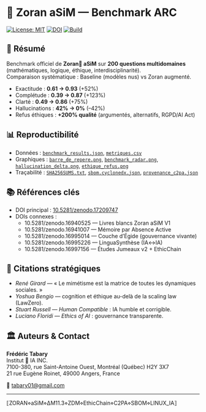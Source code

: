 # 🦋 Zoran aSiM — Benchmark ARC

[![License: MIT](https://img.shields.io/badge/License-MIT-green.svg)](LICENSE)
[![DOI](https://zenodo.org/badge/DOI/10.5281/zenodo.17209747.svg)](https://doi.org/10.5281/zenodo.17209747)
[![Build](https://img.shields.io/badge/Reproductibility-100%25-blue)](SHA256SUMS.txt)

## 📌 Résumé
Benchmark officiel de **Zoran🦋 aSiM** sur **200 questions multidomaines** (mathématiques, logique, éthique, interdisciplinarité).  
Comparaison systématique : Baseline (modèles nus) vs Zoran augmenté.  

- Exactitude : **0.61 → 0.93** (+52%)  
- Complétude : **0.39 → 0.87** (+123%)  
- Clarté : **0.49 → 0.86** (+75%)  
- Hallucinations : **42% → 0%** (–42%)  
- Refus éthiques : **+200% qualité** (argumentés, alternatifs, RGPD/AI Act)  

## 📊 Reproductibilité
- Données : [`benchmark_results.json`](benchmark_results.json), [`metriques.csv`](metriques.csv)  
- Graphiques : [`barre_de_repere.png`](barre_de_repere.png), [`benchmark_radar.png`](benchmark_radar.png), [`hallucination_delta.png`](hallucination_delta.png), [`ethique_refus.png`](ethique_refus.png)  
- Traçabilité : [`SHA256SUMS.txt`](SHA256SUMS.txt), [`sbom.cyclonedx.json`](sbom.cyclonedx.json), [`provenance_c2pa.json`](provenance_c2pa.json)  

## 📚 Références clés
- DOI principal : [10.5281/zenodo.17209747](https://doi.org/10.5281/zenodo.17209747)  
- DOIs connexes :  
  - 10.5281/zenodo.16940525 — Livres blancs Zoran aSiM V1  
  - 10.5281/zenodo.16941007 — Mémoire par Absence Active  
  - 10.5281/zenodo.16995014 — Couche d’Égide (gouvernance vivante)  
  - 10.5281/zenodo.16995226 — LinguaSynthèse (IA↔IA)  
  - 10.5281/zenodo.16997156 — Études Jumeaux v2 + EthicChain  

## 🔎 Citations stratégiques
- *René Girard* — « Le mimétisme est la matrice de toutes les dynamiques sociales. »  
- *Yoshua Bengio* — cognition et éthique au-delà de la scaling law (LawZero).  
- *Stuart Russell* — *Human Compatible* : IA humble et corrigible.  
- *Luciano Floridi* — *Ethics of AI* : gouvernance transparente.  

## 🏛️ Auteurs & Contact
**Frédéric Tabary**  
Institut 🦋 IA INC.  
7100-380, rue Saint-Antoine Ouest, Montréal (Québec) H2Y 3X7  
21 rue Eugène Roinet, 49000 Angers, France  

📧 tabary01@gmail.com  

---

⟦ZORAN⋄aSiM⋄ΔM11.3⋄ZDM⋄EthicChain⋄C2PA⋄SBOM⋄LINUX_IA⟧
